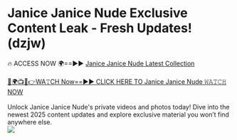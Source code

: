 # Janice Janice Nude Exclusive Content Leak - Fresh Updates! (dzjw)

🔥 ACCESS NOW 🌍==►► <a href="https://tinyurl.com/yc657z5k" rel="nofollow">Janice Janice Nude Latest Collection</a>
<br><br>
[🔴🌍📺📱👉WA𝚃CH Now==►► CLICK HERE TO Janice Janice Nude 𝚆𝙰𝚃𝙲𝙷 NOW](https://tinyurl.com/yc657z5k)
<br><br>
Unlock Janice Janice Nude's private videos and photos today! Dive into the newest 2025 content updates and explore exclusive material you won’t find anywhere else.
<br>
<a href="https://tinyurl.com/yc657z5k" rel="nofollow" data-target="animated-image.originalLink"><img src="https://camo.githubusercontent.com/8a4f000d20f83aca3bf7ec5f350d767afa0574a8a352519fd8cfa583a6f93a33/68747470733a2f2f692e696d6775722e636f6d2f644a486b345a712e676966" data-canonical-src="https://i.imgur.com/dJHk4Zq.gif" style="max-width: 100%; display: inline-block;" data-target="animated-image.originalImage"></a>
<br>
